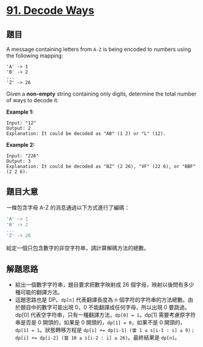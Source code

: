 # [91. Decode Ways](https://leetcode.com/problems/decode-ways/)


## 題目

A message containing letters from `A-Z` is being encoded to numbers using the following mapping:

    'A' -> 1
    'B' -> 2
    ...
    'Z' -> 26

Given a **non-empty** string containing only digits, determine the total number of ways to decode it.

**Example 1:**

    Input: "12"
    Output: 2
    Explanation: It could be decoded as "AB" (1 2) or "L" (12).

**Example 2:**

    Input: "226"
    Output: 3
    Explanation: It could be decoded as "BZ" (2 26), "VF" (22 6), or "BBF" (2 2 6).

## 題目大意

一條包含字母 A-Z 的消息通過以下方式進行了編碼：

```c
'A' -> 1
'B' -> 2
...
'Z' -> 26
```

給定一個只包含數字的非空字符串，請計算解碼方法的總數。



## 解題思路

- 給出一個數字字符串，題目要求把數字映射成 26 個字母，映射以後問有多少種可能的翻譯方法。
- 這題思路也是 DP。`dp[n]` 代表翻譯長度為 n 個字符的字符串的方法總數。由於題目中的數字可能出現 0，0 不能翻譯成任何字母，所以出現 0 要跳過。dp[0] 代表空字符串，只有一種翻譯方法，`dp[0] = 1`。dp[1] 需要考慮原字符串是否是 0 開頭的，如果是 0 開頭的，`dp[1] = 0`，如果不是 0 開頭的，`dp[1] = 1`。狀態轉移方程是 `dp[i] += dp[i-1] (當 1 ≤ s[i-1 : i] ≤ 9)；dp[i] += dp[i-2] (當 10 ≤ s[i-2 : i] ≤ 26)`。最終結果是 `dp[n]`。
